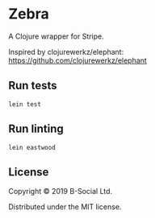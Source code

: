 # Zebra

A Clojure wrapper for Stripe.

Inspired by clojurewerkz/elephant: https://github.com/clojurewerkz/elephant

## Run tests
`lein test`

## Run linting
`lein eastwood`

## License

Copyright © 2019 B-Social Ltd.

Distributed under the MIT license.
